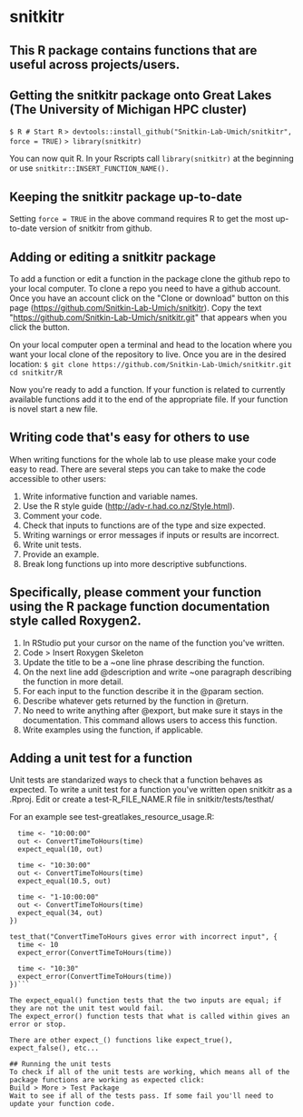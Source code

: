 # snitkitr
## This R package contains functions that are useful across projects/users. 

## Getting the snitkitr package onto Great Lakes (The University of Michigan HPC cluster)

`$ R # Start R`
`> devtools::install_github("Snitkin-Lab-Umich/snitkitr", force = TRUE)`
`> library(snitkitr)`

You can now quit R. In your Rscripts call `library(snitkitr)` at the beginning or use `snitkitr::INSERT_FUNCTION_NAME().`

## Keeping the snitkitr package up-to-date
Setting `force = TRUE` in the above command requires R to get the most up-to-date version of snitkitr from github. 

## Adding or editing a snitkitr package 
To add a function or edit a function in the package clone the github repo to your local computer. To clone a repo you need to have a github account. Once you have an account click on the "Clone or download" button on this page (https://github.com/Snitkin-Lab-Umich/snitkitr). Copy the text "https://github.com/Snitkin-Lab-Umich/snitkitr.git" that appears when you click the button. 

On your local computer open a terminal and head to the location where you want your local clone of the repository to live. Once you are in the desired location: 
`$ git clone https://github.com/Snitkin-Lab-Umich/snitkitr.git`
`cd snitkitr/R`

Now you're ready to add a function. If your function is related to currently available functions add it to the end of the appropriate file. If your function is novel start a new file. 

## Writing code that's easy for others to use
When writing functions for the whole lab to use please make your code easy to read. There are several steps you can take to make the code accessible to other users: 
1. Write informative function and variable names. 
2. Use the R style guide (http://adv-r.had.co.nz/Style.html). 
3. Comment your code.
4. Check that inputs to functions are of the type and size expected.
5. Writing warnings or error messages if inputs or results are incorrect. 
6. Write unit tests. 
7. Provide an example. 
8. Break long functions up into more descriptive subfunctions. 

## Specifically, please comment your function using the R package function documentation style called Roxygen2. 
1. In RStudio put your cursor on the name of the function you've written. 
2. Code > Insert Roxygen Skeleton
3. Update the title to be a ~one line phrase describing the function. 
4. On the next line add @description and write ~one paragraph describing the function in more detail. 
5. For each input to the function describe it in the @param section. 
6. Describe whatever gets returned by the function in @return. 
7. No need to write anything after @export, but make sure it stays in the documentation. This command allows users to access this function. 
8. Write examples using the function, if applicable. 

## Adding a unit test for a function 
Unit tests are standarized ways to check that a function behaves as expected. 
To write a unit test for a function you've written open snitkitr as a .Rproj. 
Edit or create a test-R_FILE_NAME.R file in snitkitr/tests/testhat/

For an example see test-greatlakes_resource_usage.R: 
```test_that("ConvertTimeToHours returns expected times", {
  time <- "10:00:00"
  out <- ConvertTimeToHours(time)
  expect_equal(10, out)
  
  time <- "10:30:00"
  out <- ConvertTimeToHours(time)
  expect_equal(10.5, out)
  
  time <- "1-10:00:00"
  out <- ConvertTimeToHours(time)
  expect_equal(34, out)
})

test_that("ConvertTimeToHours gives error with incorrect input", {
  time <- 10
  expect_error(ConvertTimeToHours(time))
  
  time <- "10:30"
  expect_error(ConvertTimeToHours(time))
})```

The expect_equal() function tests that the two inputs are equal; if they are not the unit test would fail.
The expect_error() function tests that what is called within gives an error or stop. 

There are other expect_() functions like expect_true(), expect_false(), etc... 

## Running the unit tests
To check if all of the unit tests are working, which means all of the package functions are working as expected click: 
Build > More > Test Package
Wait to see if all of the tests pass. If some fail you'll need to update your function code. 


